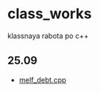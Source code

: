 # class_works
klassnaya rabota po c++
## 25.09
- [melf_debt.cpp](https://github.com/melfdebt/class_works/blob/main/melf_debt.cpp)
